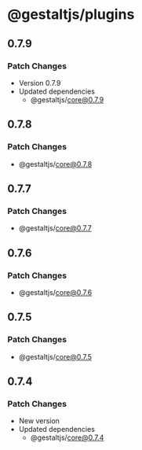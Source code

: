 # @gestaltjs/plugins

## 0.7.9

### Patch Changes

- Version 0.7.9
- Updated dependencies
  - @gestaltjs/core@0.7.9

## 0.7.8

### Patch Changes

- @gestaltjs/core@0.7.8

## 0.7.7

### Patch Changes

- @gestaltjs/core@0.7.7

## 0.7.6

### Patch Changes

- @gestaltjs/core@0.7.6

## 0.7.5

### Patch Changes

- @gestaltjs/core@0.7.5

## 0.7.4

### Patch Changes

- New version
- Updated dependencies
  - @gestaltjs/core@0.7.4
